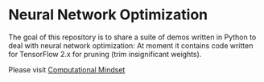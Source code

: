 # Neural Network Optimization
The goal of this repository is to share a suite of demos written in Python to deal with neural network optimization: At moment it contains code written for TensorFlow 2.x for pruning (trim insignificant weights).


Please visit [Computational Mindset](https://computationalmindset.com/en/)
